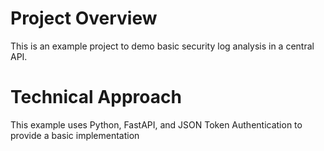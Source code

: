 # Project Overview
This is an example project to demo basic security log analysis in
a central API.

# Technical Approach
This example uses Python, FastAPI, and JSON Token
Authentication to provide a basic implementation